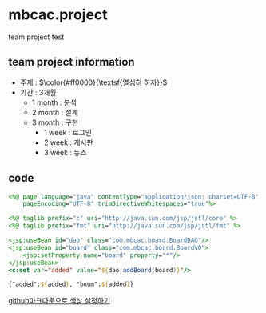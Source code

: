 # mbcac.project
team project test
## team project information
* 주제 : $\color{#ff0000}{\textsf{열심히 하자}}$
* 기간 : 3개월
  + 1 month : 분석
  + 2 month : 설계
  + 3 month : 구현
    - 1 week : 로그인
    - 2 week : 게시판
    - 3 week : 뉴스


## code
```jsp
<%@ page language="java" contentType="application/json; charset=UTF-8"
    pageEncoding="UTF-8" trimDirectiveWhitespaces="true"%>

<%@ taglib prefix="c" uri="http://java.sun.com/jsp/jstl/core" %>
<%@ taglib prefix="fmt" uri="http://java.sun.com/jsp/jstl/fmt" %>

<jsp:useBean id="dao" class="com.mbcac.board.BoardDAO"/>
<jsp:useBean id="board" class="com.mbcac.board.BoardVO">
	<jsp:setProperty name="board" property="*"/>
</jsp:useBean>
<c:set var="added" value="${dao.addBoard(board)}"/>

{"added":${added}, "bnum":${added}}
```
[github마크다운으로 색상 설정하기](https://gist.github.com/luigiMinardi/4574708d404cdf4fe0da7ac6fe2314db)
